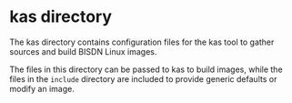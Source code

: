 # kas directory

The kas directory contains configuration files for the kas tool to
gather sources and build BISDN Linux images.

The files in this directory can be passed to kas to build images,
while the files in the `include` directory are included to provide
generic defaults or modify an image.
